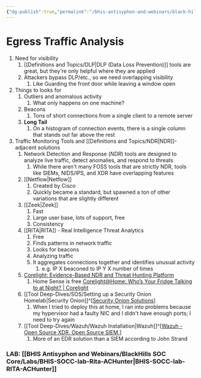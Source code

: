 ```yaml
---
{"dg-publish":true,"permalink":"/bhis-antisyphon-and-webinars/black-hills-soc-core/topics/socc-06-egress-traffic-analysis/"}
---
```



# Egress Traffic Analysis
1. Need for visibility
	1. [[Definitions and Topics/DLP\|DLP (Data Loss Prevention)]] tools are great, but they're only helpful where they are applied
	2. Attackers bypass DLP/etc., so we need overlapping visibility
		1. Like Guarding the front door while leaving a window open
2. Things to looks for
	1. Outliers and anomalous activity
		1. What only happens on one machine?
	2. Beacons
		1. Tons of short connections from a single client to a remote server
	3. **Long Tail**
		1. On a histogram of connection events, there is a single column that stands out far above the rest
3. Traffic Monitoring Tools and [[Definitions and Topics/NDR\|NDR]]-adjacent solutions
	1. Network Detection and Response (*NDR*) tools are designed to analyze live traffic, detect anomalies, and respond to threats
		1. While there aren't many FOSS tools that are strictly NDR, tools like SIEMs, NIDS/IPS, and XDR have overlapping features
	2. [[Netflow\|Netflow]]
		1. Created by Cisco
		2. Quickly became a standard, but spawned a ton of other variations that are slightly different
	3. [[Zeek\|Zeek]]
		1. Fast
		2. Large user base, lots of support, free
		3. Consistency
	4. [[RITA\|RITA]] - Real Intelligence Threat Analytics
		1. Free
		2. Finds patterns in network traffic
		3. Looks for beacons
		4. Analyzing traffic
		5. It aggregates connections together and identifies unusual activity
			1. e.g. IP X beaconed to IP Y X number of times
	5. [Corelight: Evidence-Based NDR and Threat Hunting Platform](https://corelight.com/)
		1. Home Sense is free [Corelight@Home: Who’s Your Fridge Talking to at Night? | Corelight](https://corelight.com/blog/corelight-at-home)
	6. [[Tool Deep-Dives/SOS/Setting up a Security Onion Homelab\|Security Onion]]^[[Security Onion Solutions](https://securityonionsolutions.com/)]
		1. When I tried to deploy this at home, I ran into problems because my hypervisor had a faulty NIC and I didn't have enough ports; I need to try again
	7. [[Tool Deep-Dives/Wazuh/Wazuh Installation\|Wazuh]]^[[Wazuh - Open Source XDR. Open Source SIEM.](https://wazuh.com/)]
		1. More of an EDR solution than a SIEM according to John Strand




### LAB: [[BHIS Antisyphon and Webinars/BlackHills SOC Core/Labs/BHIS-SOCC-lab-Rita-ACHunter\|BHIS-SOCC-lab-RITA-ACHunter]]
